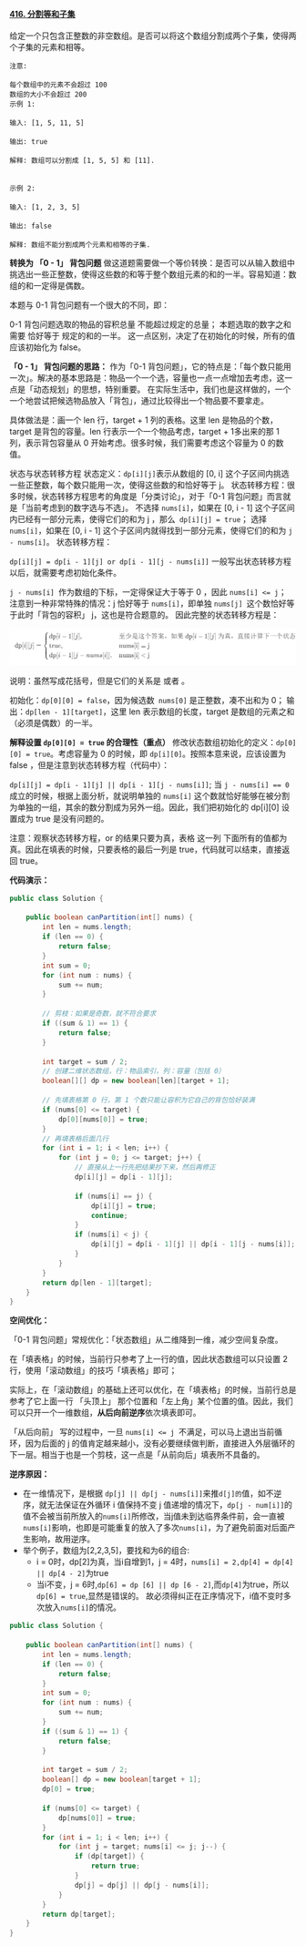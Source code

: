 #### [416. 分割等和子集](https://leetcode-cn.com/problems/partition-equal-subset-sum/)

给定一个只包含正整数的非空数组。是否可以将这个数组分割成两个子集，使得两个子集的元素和相等。

```
注意:

每个数组中的元素不会超过 100
数组的大小不会超过 200
示例 1:

输入: [1, 5, 11, 5]

输出: true

解释: 数组可以分割成 [1, 5, 5] 和 [11].


示例 2:

输入: [1, 2, 3, 5]

输出: false

解释: 数组不能分割成两个元素和相等的子集.
```



**转换为 「0 - 1」 背包问题**
做这道题需要做一个等价转换：是否可以从输入数组中挑选出一些正整数，使得这些数的和等于整个数组元素的和的一半。容易知道：数组的和一定得是偶数。

本题与 0-1 背包问题有一个很大的不同，即：

0-1 背包问题选取的物品的容积总量 不能超过规定的总量；
本题选取的数字之和需要 恰好等于 规定的和的一半。
这一点区别，决定了在初始化的时候，所有的值应该初始化为 false。 

**「0 - 1」 背包问题的思路：**
作为「0-1 背包问题」，它的特点是：「每个数只能用一次」。解决的基本思路是：物品一个一个选，容量也一点一点增加去考虑，这一点是「动态规划」的思想，特别重要。
在实际生活中，我们也是这样做的，一个一个地尝试把候选物品放入「背包」，通过比较得出一个物品要不要拿走。

具体做法是：画一个 len 行，target + 1 列的表格。这里 len 是物品的个数，target 是背包的容量。len 行表示一个一个物品考虑，target + 1多出来的那 1 列，表示背包容量从 0 开始考虑。很多时候，我们需要考虑这个容量为 0 的数值。

状态与状态转移方程
状态定义：`dp[i][j]`表示从数组的 [0, i] 这个子区间内挑选一些正整数，每个数只能用一次，使得这些数的和恰好等于 j。
状态转移方程：很多时候，状态转移方程思考的角度是「分类讨论」，对于「0-1 背包问题」而言就是「当前考虑到的数字选与不选」。
不选择 `nums[i]`，如果在 [0, i - 1] 这个子区间内已经有一部分元素，使得它们的和为 j ，那么` dp[i][j] = true`；
选择 `nums[i]`，如果在 [0, i - 1] 这个子区间内就得找到一部分元素，使得它们的和为 `j - nums[i]`。
状态转移方程：

`dp[i][j] = dp[i - 1][j] or dp[i - 1][j - nums[i]]`
一般写出状态转移方程以后，就需要考虑初始化条件。

`j - nums[i] `作为数组的下标，一定得保证大于等于 0 ，因此 `nums[i] <= j`；
注意到一种非常特殊的情况：j 恰好等于 `nums[i]`，即单独 `nums[j] `这个数恰好等于此时「背包的容积」 j，这也是符合题意的。
因此完整的状态转移方程是：

![image-20201019170725367](image/image-20201019170725367.png)


说明：虽然写成花括号，但是它们的关系是 或者 。

初始化：`dp[0][0] = false`，因为候选数` nums[0]` 是正整数，凑不出和为 0；
输出：`dp[len - 1][target]`，这里 len 表示数组的长度，target 是数组的元素之和（必须是偶数）的一半。

**解释设置 `dp[0][0] = true` 的合理性（重点）**
修改状态数组初始化的定义：`dp[0][0] = true`。考虑容量为 0 的时候，即 `dp[i][0]`。按照本意来说，应该设置为 false ，但是注意到状态转移方程（代码中）：

`dp[i][j] = dp[i - 1][j] || dp[i - 1][j - nums[i]]`;
当 `j - nums[i] == 0` 成立的时候，根据上面分析，就说明单独的 `nums[i]` 这个数就恰好能够在被分割为单独的一组，其余的数分割成为另外一组。因此，我们把初始化的 dp[i][0] 设置成为 true 是没有问题的。

注意：观察状态转移方程，or 的结果只要为真，表格 这一列 下面所有的值都为真。因此在填表的时候，只要表格的最后一列是 true，代码就可以结束，直接返回 true。



**代码演示：**

```java
public class Solution {

    public boolean canPartition(int[] nums) {
        int len = nums.length;
        if (len == 0) {
            return false;
        }
        int sum = 0;
        for (int num : nums) {
            sum += num;
        }

        // 剪枝：如果是奇数，就不符合要求
        if ((sum & 1) == 1) {
            return false;
        }

        int target = sum / 2;
        // 创建二维状态数组，行：物品索引，列：容量（包括 0）
        boolean[][] dp = new boolean[len][target + 1];

        // 先填表格第 0 行，第 1 个数只能让容积为它自己的背包恰好装满
        if (nums[0] <= target) {
            dp[0][nums[0]] = true;
        }
        // 再填表格后面几行
        for (int i = 1; i < len; i++) {
            for (int j = 0; j <= target; j++) {
                // 直接从上一行先把结果抄下来，然后再修正
                dp[i][j] = dp[i - 1][j];

                if (nums[i] == j) {
                    dp[i][j] = true;
                    continue;
                }
                if (nums[i] < j) {
                    dp[i][j] = dp[i - 1][j] || dp[i - 1][j - nums[i]];
                }
            }
        }
        return dp[len - 1][target];
    }
}
```



**空间优化：**

「0-1 背包问题」常规优化：「状态数组」从二维降到一维，减少空间复杂度。

在「填表格」的时候，当前行只参考了上一行的值，因此状态数组可以只设置 2 行，使用「滚动数组」的技巧「填表格」即可；

实际上，在「滚动数组」的基础上还可以优化，在「填表格」的时候，当前行总是参考了它上面一行 「头顶上」 那个位置和「左上角」某个位置的值。因此，我们可以只开一个一维数组，**从后向前逆序**依次填表即可。

「从后向前」 写的过程中，一旦 `nums[i] <= j `不满足，可以马上退出当前循环，因为后面的 j 的值肯定越来越小，没有必要继续做判断，直接进入外层循环的下一层。相当于也是一个剪枝，这一点是「从前向后」填表所不具备的。

**逆序原因：**

- 在一维情况下，是根据 `dp[j] || dp[j - nums[i]]`来推`d[j]的`值，如不逆序，就无法保证在外循环 i 值保持不变 j 值递增的情况下，`dp[j - num[i]]`的值不会被当前所放入的`nums[i]`所修改，当j值未到达临界条件前，会一直被`nums[i]`影响，也即是可能重复的放入了多次`nums[i]`，为了避免前面对后面产生影响，故用逆序。 
- 举个例子，数组为[2,2,3,5]，要找和为6的组合:
  - i = 0时，dp[2]为真，当i自增到1，j = 4时，`nums[i] = 2,dp[4] = dp[4] || dp[4 - 2]`为true
  - 当i不变，j = 6时,`dp[6] = dp [6] || dp [6 - 2]`,而`dp[4]`为true，所以`dp[6] = true`,显然是错误的。 故必须得纠正在正序情况下，i值不变时多次放入`nums[i]`的情况。

```java
public class Solution {

    public boolean canPartition(int[] nums) {
        int len = nums.length;
        if (len == 0) {
            return false;
        }
        int sum = 0;
        for (int num : nums) {
            sum += num;
        }
        if ((sum & 1) == 1) {
            return false;
        }

        int target = sum / 2;
        boolean[] dp = new boolean[target + 1];
        dp[0] = true;

        if (nums[0] <= target) {
            dp[nums[0]] = true;
        }
        for (int i = 1; i < len; i++) {
            for (int j = target; nums[i] <= j; j--) {
                if (dp[target]) {
                    return true;
                }
                dp[j] = dp[j] || dp[j - nums[i]];
            }
        }
        return dp[target];
    }
}

```

